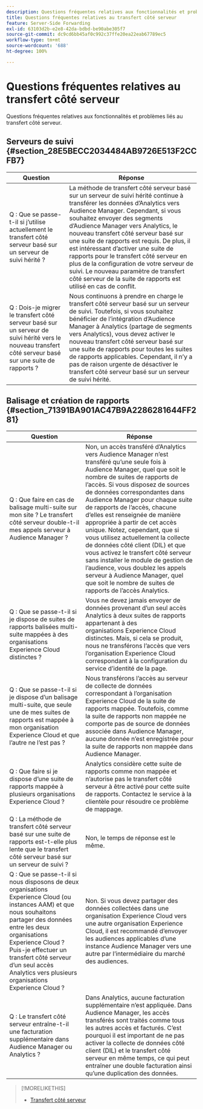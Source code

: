 ```yaml
---
description: Questions fréquentes relatives aux fonctionnalités et problèmes liés au transfert côté serveur.
title: Questions fréquentes relatives au transfert côté serveur
feature: Server-Side Forwarding
exl-id: 63103d2b-e2e8-42da-bdbd-be90abe305f7
source-git-commit: dc9cd6bb45af0c992c37ffe20ea22eab67789ec5
workflow-type: tm+mt
source-wordcount: '688'
ht-degree: 100%

---
```


# Questions fréquentes relatives au transfert côté serveur

Questions fréquentes relatives aux fonctionnalités et problèmes liés au transfert côté serveur.

## Serveurs de suivi {#section_28E5BECC2034484AB9726E513F2CCFB7}

| Question | Réponse |
|--- |--- |
| Q : Que se passe-t-il si j’utilise actuellement le transfert côté serveur basé sur un serveur de suivi hérité ? | La méthode de transfert côté serveur basé sur un serveur de suivi hérité continue à transférer les données d’Analytics vers Audience Manager. Cependant, si vous souhaitez envoyer des segments d’Audience Manager vers Analytics, le nouveau transfert côté serveur basé sur une suite de rapports est requis. De plus, il est intéressant d’activer une suite de rapports pour le transfert côté serveur en plus de la configuration de votre serveur de suivi. Le nouveau paramètre de transfert côté serveur de la suite de rapports est utilisé en cas de conflit. |
| Q : Dois-je migrer le transfert côté serveur basé sur un serveur de suivi hérité vers le nouveau transfert côté serveur basé sur une suite de rapports ? | Nous continuons à prendre en charge le transfert côté serveur basé sur un serveur de suivi. Toutefois, si vous souhaitez bénéficier de l’intégration d’Audience Manager à Analytics (partage de segments vers Analytics), vous devez activer le nouveau transfert côté serveur basé sur une suite de rapports pour toutes les suites de rapports applicables. Cependant, il n’y a pas de raison urgente de désactiver le transfert côté serveur basé sur un serveur de suivi hérité. |

## Balisage et création de rapports {#section_71391BA901AC47B9A2286281644FF281}

| Question | Réponse |
|--- |--- |
| Q : Que faire en cas de balisage multi-suite sur mon site ? Le transfert côté serveur double-t-il mes appels serveur à Audience Manager ? | Non, un accès transféré d’Analytics vers Audience Manager n’est transféré qu’une seule fois à Audience Manager, quel que soit le nombre de suites de rapports de l’accès. Si vous disposez de sources de données correspondantes dans Audience Manager pour chaque suite de rapports de l’accès, chacune d’elles est renseignée de manière appropriée à partir de cet accès unique.  Notez, cependant, que si vous utilisez actuellement la collecte de données côté client (DIL) et que vous activez le transfert côté serveur sans installer le module de gestion de l’audience, vous doublez les appels serveur à Audience Manager, quel que soit le nombre de suites de rapports de l’accès Analytics. |
| Q : Que se passe-t-il si je dispose de suites de rapports balisées multi-suite mappées à des organisations Experience Cloud distinctes ? | Vous ne devez jamais envoyer de données provenant d’un seul accès Analytics à deux suites de rapports appartenant à des organisations Experience Cloud distinctes. Mais, si cela se produit, nous ne transférons l’accès que vers l’organisation Experience Cloud correspondant à la configuration du service d’identité de la page. |
| Q : Que se passe-t-il si je dispose d’un balisage multi-suite, que seule une de mes suites de rapports est mappée à mon organisation Experience Cloud et que l’autre ne l’est pas ? | Nous transférons l’accès au serveur de collecte de données correspondant à l’organisation Experience Cloud de la suite de rapports mappée. Toutefois, comme la suite de rapports non mappée ne comporte pas de source de données associée dans Audience Manager, aucune donnée n’est enregistrée pour la suite de rapports non mappée dans Audience Manager. |
| Q : Que faire si je dispose d’une suite de rapports mappée à plusieurs organisations Experience Cloud ? | Analytics considère cette suite de rapports comme non mappée et n’autorise pas le transfert côté serveur à être activé pour cette suite de rapports. Contactez le service à la clientèle pour résoudre ce problème de mappage. |
| Q : La méthode de transfert côté serveur basé sur une suite de rapports est-t-elle plus lente que le transfert côté serveur basé sur un serveur de suivi ? | Non, le temps de réponse est le même. |
| Q : Que se passe-t-il si nous disposons de deux organisations Experience Cloud (ou instances AAM) et que nous souhaitons partager des données entre les deux organisations Experience Cloud ? Puis-je effectuer un transfert côté serveur d’un seul accès Analytics vers plusieurs organisations Experience Cloud ? | Non. Si vous devez partager des données collectées dans une organisation Experience Cloud vers une autre organisation Experience Cloud, il est recommandé d’envoyer les audiences applicables d’une instance Audience Manager vers une autre par l’intermédiaire du marché des audiences. |
| Q : Le transfert côté serveur entraîne-t-il une facturation supplémentaire dans Audience Manager ou Analytics ? | Dans Analytics, aucune facturation supplémentaire n’est appliquée. Dans Audience Manager, les accès transférés sont traités comme tous les autres accès et facturés.  C’est pourquoi il est important de ne pas activer la collecte de données côté client (DIL) et le transfert côté serveur en même temps, ce qui peut entraîner une double facturation ainsi qu’une duplication des données. |

>[!MORELIKETHIS]
>
>* [Transfert côté serveur](/help/admin/admin/c-manage-report-suites/c-edit-report-suites/general/c-server-side-forwarding/ssf.md)

